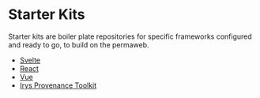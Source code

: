 # Starter Kits

Starter kits are boiler plate repositories for specific frameworks configured and ready to go, to build on the permaweb.

-   [Svelte](./svelte/index.md)
-   [React](./react/index.md)
-   [Vue](./vue/index.md)
-   [Irys Provenance Toolkit](./irysProvenanceToolkit.html)
